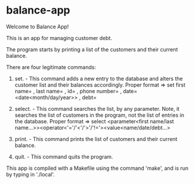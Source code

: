 # balance-app

Welcome to Balance App!

This is an app for managing customer debt.

The program starts by printing a list of the customers and their current balance.

There are four legitimate commands:

1. set. - This command adds a new entry to the database and alters the customer list and their balances accordingly.
  Proper format => set first name=<name> , last name=<name> , id=<id> , phone number=<phone number> , date=<date<month/day/year>> , debt=<debt>

2. select. - This command searches the list, by any parameter. Note, it searches the list of customers in the program, not the list of entries in the database.
  Proper format => select <parameter<first name/last name...>><operator<'='/'<'/'>'/'!='><value<name/date/debt...>

3. print. - This command prints the list of customers and their current balance.

4. quit. - This command quits the program.


This app is compiled with a Makefile using the command 'make', and is run by typing in './local'.
